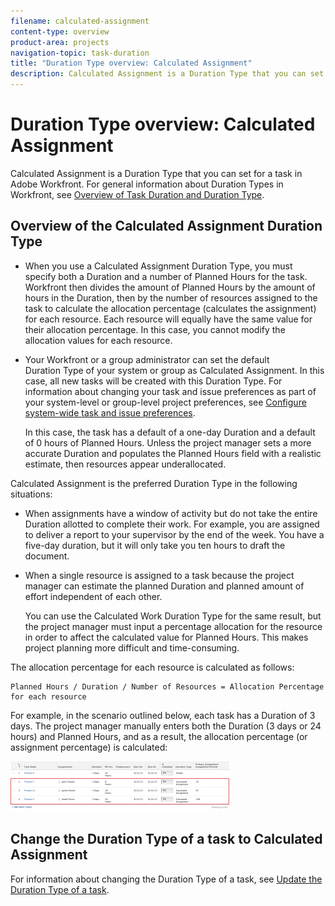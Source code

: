 ```yaml
---
filename: calculated-assignment
content-type: overview
product-area: projects
navigation-topic: task-duration
title: "Duration Type overview: Calculated Assignment"
description: Calculated Assignment is a Duration Type that you can set for a task in Adobe Workfront. For general information about Duration Types in Workfront, see Overview of Task Duration and Duration Type.
---
```


# Duration Type overview: Calculated Assignment

Calculated Assignment is a Duration Type that you can set for a task in Adobe Workfront. For general information about Duration Types in Workfront, see [Overview of Task Duration and Duration Type](../../../manage-work/tasks/taskdurtn/task-duration-and-duration-type.md).

## Overview of the Calculated Assignment Duration Type

<!--
<p data-mc-conditions="QuicksilverOrClassic.Draft mode">(NOTE: This Hub issue has a powerpoint that highlights information that is useful to users when using Calculated Assignment duration type. I don't think we can use the powerpoint, because it's old. I also don't know if the things they discuss are still relevant, since the PP is from 2015. I've closed the issue, but I'm putting a link here just in case the info is useful. https://hub.workfront.com/issue/5a9dd7d5007d02a8966014557c23cc89/updates)</p>
-->

* When you use a Calculated Assignment Duration Type, you must specify both a Duration and a number of Planned Hours for the task. Workfront then divides the amount of Planned Hours by the amount of hours in the Duration, then by the number of resources assigned to the task to calculate the allocation percentage (calculates the assignment) for each resource. Each resource will equally have the same value for their allocation percentage. In this case, you cannot modify the allocation values for each resource.
* Your Workfront or a group administrator can set the default Duration&nbsp;Type of your system or group as Calculated Assignment.&nbsp;In this case, all new tasks will be created with this Duration Type. For information about changing your task and issue preferences as part of your system-level or group-level project preferences, see [Configure system-wide task and issue preferences](../../../administration-and-setup/set-up-workfront/configure-system-defaults/set-task-issue-preferences.md).

  In this case, the task has a default of a one-day Duration and a default of 0 hours of Planned Hours. Unless the project manager sets a more accurate Duration and populates the Planned Hours field with a realistic estimate, then resources appear underallocated.

Calculated Assignment is the preferred Duration Type in the following situations:

* When assignments have a window of activity but do not take the entire Duration allotted to complete their work. For example, you are assigned to deliver a report to your supervisor by the end of the week. You have a five-day duration, but it will only take you ten hours to draft the document.
* When a single resource is assigned to a task because the project manager can estimate the planned Duration and planned amount of effort independent of each other.

  You can use the Calculated Work Duration Type for the same result, but the project manager must input a percentage allocation for the resource in order to affect the calculated value for Planned Hours. This makes project planning more difficult and time-consuming.

The allocation percentage for each resource is calculated as follows:

```
Planned Hours / Duration / Number of Resources = Allocation Percentage for each resource
```

For example, in the scenario outlined below, each task has a Duration of 3 days. The project manager manually enters both the Duration (3 days or 24 hours) and Planned Hours, and as a result, the allocation percentage (or assignment percentage) is calculated:

![](assets/calcassign-350x80.png)

## Change the Duration Type of a task to Calculated Assignment

For information about changing the Duration Type of a task, see [Update the Duration Type of a task](../../../manage-work/tasks/taskdurtn/update-duration-type-of-task.md).

<!--
<p data-mc-conditions="QuicksilverOrClassic.Draft mode">(NOTE: replaced with new article linked above)</p>
-->

<!--
<ol data-mc-conditions="QuicksilverOrClassic.Draft mode">
<li value="1">Go to a task for which you want to change the Duration Type.</li>
<li value="2"> <p data-mc-conditions="QuicksilverOrClassic.Quicksilver">Click <strong>Task Details</strong> in the left panel, then in the Overview area double click <strong>Duration Type</strong>. </p> </li>
<li value="3">Select <strong>Calculated Assignment</strong> from the drop-down menu.</li>
<li value="4">Click <strong>Save</strong> <strong>Changes</strong>.</li>
</ol>
-->

